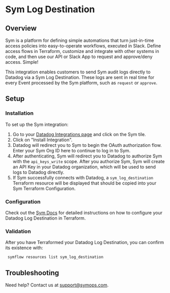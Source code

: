 # Sym Log Destination

## Overview

Sym is a platform for defining simple automations that turn just-in-time access policies into easy-to-operate workflows, executed in Slack. Define access flows in Terraform, customize and integrate with other systems in code, and then use our API or Slack App to request and approve/deny access. Simple!

This integration enables customers to send Sym audit logs directly to Datadog via a Sym Log Destination. 
These logs are sent in real time for every Event processed by the Sym platform, such as `request` or `approve`.

## Setup

### Installation

To set up the Sym integration:
1. Go to your [Datadog Integrations page](https://app.datadoghq.com/integrations) and click on the Sym tile.
2. Click on "Install Integration".
3. Datadog will redirect you to Sym to begin the OAuth authorization flow. Enter your Sym Org ID here to continue to log in to Sym.
4. After authenticating, Sym will redirect you to Datadog to authorize Sym with the `api_keys_write` scope. After you authorize Sym, Sym will create an API Key in your Datadog organization, which will be used to send logs to Datadog directly.
5. If Sym successfully connects with Datadog, a `sym_log_destination` Terraform resource will be displayed that should be copied into your Sym Terraform Configuration.

### Configuration

Check out the [Sym Docs](https://docs.symops.com/docs/datadog) for detailed instructions on how to configure your Datadog Log Destination in Terraform.

### Validation

After you have Terraformed your Datadog Log Destination, you can confirm its existence with:
```
 symflow resources list sym_log_destination
```

## Troubleshooting

Need help? Contact us at support@symops.com.



